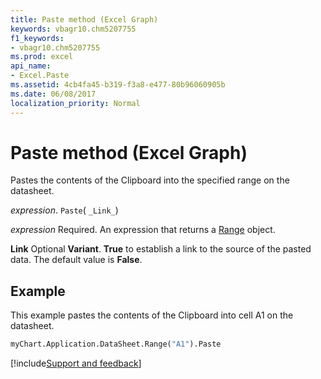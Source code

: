 ```yaml
---
title: Paste method (Excel Graph)
keywords: vbagr10.chm5207755
f1_keywords:
- vbagr10.chm5207755
ms.prod: excel
api_name:
- Excel.Paste
ms.assetid: 4cb4fa45-b319-f3a8-e477-80b96060905b
ms.date: 06/08/2017
localization_priority: Normal
---
```



# Paste method (Excel Graph)

Pastes the contents of the Clipboard into the specified range on the datasheet.

_expression_. `Paste`( `_Link_`)

 _expression_ Required. An expression that returns a [Range](excel.range-graph-property.md) object.

 **Link** Optional **Variant**.  **True** to establish a link to the source of the pasted data. The default value is **False**.

## Example

This example pastes the contents of the Clipboard into cell A1 on the datasheet.


```vb
myChart.Application.DataSheet.Range("A1").Paste
```

[!include[Support and feedback](~/includes/feedback-boilerplate.md)]